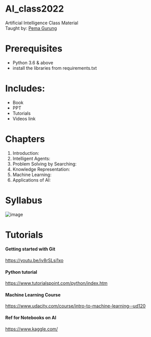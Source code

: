 # AI_class2022
Artificial Intelligence Class Material<br>
Taught by: [Pema Gurung](https://www.linkedin.com/in/pemagrg/) <br>

# Prerequisites
- Python 3.6 & above
- install the libraries from requirements.txt

# Includes:
- Book
- PPT
- Tutorials
- Videos link

# Chapters
1. Introduction:
2. Intelligent Agents:
3. Problem Solving by Searching:
4. Knowledge Representation: 
5. Machine Learning: 
6. Applications of AI: 


# Syllabus
![image](https://user-images.githubusercontent.com/30492527/168538095-05b75dee-f5be-4611-8781-d6050e6920a7.png)


# Tutorials
#### Getting started with Git 
https://youtu.be/iv8rSLsi1xo

#### Python tutorial
https://www.tutorialspoint.com/python/index.htm

#### Machine Learning Course
https://www.udacity.com/course/intro-to-machine-learning--ud120

#### Ref for Notebooks on AI
https://www.kaggle.com/

